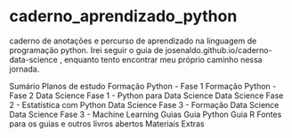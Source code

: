 # caderno_aprendizado_python
caderno de anotações e percurso de aprendizado na linguagem de programação python.
Irei seguir o guia de josenaldo.github.io/caderno-data-science , enquanto tento encontrar meu próprio caminho nessa jornada.

Sumário
Planos de estudo
Formação Python - Fase 1
Formação Python - Fase 2
Data Science Fase 1 - Python para Data Science
Data Science Fase 2 - Estatística com Python
Data Science Fase 3 - Formação Data Science
Data Science Fase 3 - Machine Learning
Guias
Guia Python
Guia R
Fontes para os guias e outros livros abertos
Materiais Extras
